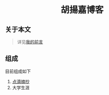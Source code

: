 # <p align = "center">胡揚嘉博客 </p>

## 关于本文
> 详见[我的前言](./about.md)


## 组成     
目前组成如下        

1. [点滴摘抄](./extract_classical_Chinese_poem/foreword.md)     
2. 大学生涯   